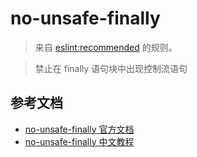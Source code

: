 # no-unsafe-finally

> 来自 [eslint:recommended](https://eslint.org/docs/rules/) 的规则。

> 禁止在 finally 语句块中出现控制流语句

## 参考文档

- [no-unsafe-finally 官方文档](https://eslint.org/docs/rules/no-unsafe-finally)
- [no-unsafe-finally 中文教程](https://eslint.cn/docs/rules/no-unsafe-finally)
